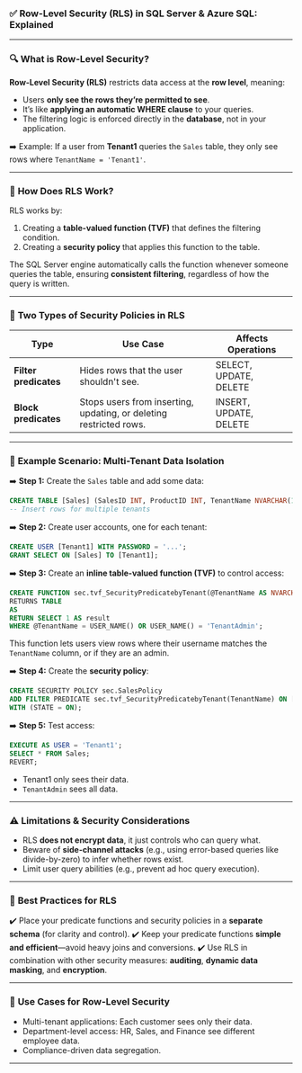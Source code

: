 ### ✅ **Row-Level Security (RLS) in SQL Server & Azure SQL: Explained**

---

### 🔍 **What is Row-Level Security?**

**Row-Level Security (RLS)** restricts data access at the **row level**, meaning:

- Users **only see the rows they’re permitted to see**.
- It’s like **applying an automatic WHERE clause** to your queries.
- The filtering logic is enforced directly in the **database**, not in your application.

➡️ Example:
If a user from **Tenant1** queries the `Sales` table, they only see rows where `TenantName = 'Tenant1'`.

---

### 🔑 **How Does RLS Work?**

RLS works by:

1. Creating a **table-valued function (TVF)** that defines the filtering condition.
2. Creating a **security policy** that applies this function to the table.

The SQL Server engine automatically calls the function whenever someone queries the table, ensuring **consistent filtering**, regardless of how the query is written.

---

### 🔨 **Two Types of Security Policies in RLS**

| **Type**              | **Use Case**                                                       | **Affects Operations** |
| --------------------- | ------------------------------------------------------------------ | ---------------------- |
| **Filter predicates** | Hides rows that the user shouldn't see.                            | SELECT, UPDATE, DELETE |
| **Block predicates**  | Stops users from inserting, updating, or deleting restricted rows. | INSERT, UPDATE, DELETE |

---

### 🚀 **Example Scenario: Multi-Tenant Data Isolation**

➡️ **Step 1:** Create the `Sales` table and add some data:

```sql
CREATE TABLE [Sales] (SalesID INT, ProductID INT, TenantName NVARCHAR(10), OrderQtd INT, UnitPrice MONEY);
-- Insert rows for multiple tenants
```

➡️ **Step 2:** Create user accounts, one for each tenant:

```sql
CREATE USER [Tenant1] WITH PASSWORD = '...';
GRANT SELECT ON [Sales] TO [Tenant1];
```

➡️ **Step 3:** Create an **inline table-valued function (TVF)** to control access:

```sql
CREATE FUNCTION sec.tvf_SecurityPredicatebyTenant(@TenantName AS NVARCHAR(10))
RETURNS TABLE
AS
RETURN SELECT 1 AS result
WHERE @TenantName = USER_NAME() OR USER_NAME() = 'TenantAdmin';
```

This function lets users view rows where their username matches the `TenantName` column, or if they are an admin.

➡️ **Step 4:** Create the **security policy**:

```sql
CREATE SECURITY POLICY sec.SalesPolicy
ADD FILTER PREDICATE sec.tvf_SecurityPredicatebyTenant(TenantName) ON [dbo].[Sales]
WITH (STATE = ON);
```

➡️ **Step 5:** Test access:

```sql
EXECUTE AS USER = 'Tenant1';
SELECT * FROM Sales;
REVERT;
```

- Tenant1 only sees their data.
- `TenantAdmin` sees all data.

---

### ⚠️ **Limitations & Security Considerations**

- RLS **does not encrypt data**, it just controls who can query what.
- Beware of **side-channel attacks** (e.g., using error-based queries like divide-by-zero) to infer whether rows exist.
- Limit user query abilities (e.g., prevent ad hoc query execution).

---

### 📄 **Best Practices for RLS**

✔️ Place your predicate functions and security policies in a **separate schema** (for clarity and control).
✔️ Keep your predicate functions **simple and efficient**—avoid heavy joins and conversions.
✔️ Use RLS in combination with other security measures: **auditing**, **dynamic data masking**, and **encryption**.

---

### 🎯 **Use Cases for Row-Level Security**

- Multi-tenant applications: Each customer sees only their data.
- Department-level access: HR, Sales, and Finance see different employee data.
- Compliance-driven data segregation.

---
